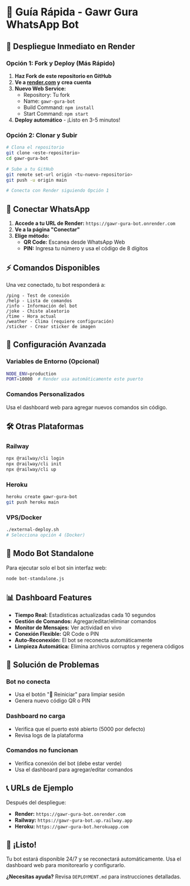 # 🚀 Guía Rápida - Gawr Gura WhatsApp Bot

## 🎯 Despliegue Inmediato en Render

### Opción 1: Fork y Deploy (Más Rápido)

1. **Haz Fork de este repositorio en GitHub**
2. **Ve a [render.com](https://render.com) y crea cuenta**
3. **Nuevo Web Service:**
   - Repository: Tu fork
   - Name: `gawr-gura-bot`
   - Build Command: `npm install`
   - Start Command: `npm start`
4. **Deploy automático** - ¡Listo en 3-5 minutos!

### Opción 2: Clonar y Subir

```bash
# Clona el repositorio
git clone <este-repositorio>
cd gawr-gura-bot

# Sube a tu GitHub
git remote set-url origin <tu-nuevo-repositorio>
git push -u origin main

# Conecta con Render siguiendo Opción 1
```

## 📱 Conectar WhatsApp

1. **Accede a tu URL de Render:** `https://gawr-gura-bot.onrender.com`
2. **Ve a la página "Conectar"**
3. **Elige método:**
   - **QR Code:** Escanea desde WhatsApp Web
   - **PIN:** Ingresa tu número y usa el código de 8 dígitos

## ⚡ Comandos Disponibles

Una vez conectado, tu bot responderá a:

```
/ping - Test de conexión
/help - Lista de comandos
/info - Información del bot
/joke - Chiste aleatorio
/time - Hora actual
/weather - Clima (requiere configuración)
/sticker - Crear sticker de imagen
```

## 🔧 Configuración Avanzada

### Variables de Entorno (Opcional)
```bash
NODE_ENV=production
PORT=10000  # Render usa automáticamente este puerto
```

### Comandos Personalizados
Usa el dashboard web para agregar nuevos comandos sin código.

## 🛠️ Otras Plataformas

### Railway
```bash
npx @railway/cli login
npx @railway/cli init
npx @railway/cli up
```

### Heroku
```bash
heroku create gawr-gura-bot
git push heroku main
```

### VPS/Docker
```bash
./external-deploy.sh
# Selecciona opción 4 (Docker)
```

## 🔄 Modo Bot Standalone

Para ejecutar solo el bot sin interfaz web:

```bash
node bot-standalone.js
```

## 📊 Dashboard Features

- **Tiempo Real:** Estadísticas actualizadas cada 10 segundos
- **Gestión de Comandos:** Agregar/editar/eliminar comandos
- **Monitor de Mensajes:** Ver actividad en vivo
- **Conexión Flexible:** QR Code o PIN
- **Auto-Reconexión:** El bot se reconecta automáticamente
- **Limpieza Automática:** Elimina archivos corruptos y regenera códigos

## 🚨 Solución de Problemas

### Bot no conecta
- Usa el botón "🔄 Reiniciar" para limpiar sesión
- Genera nuevo código QR o PIN

### Dashboard no carga
- Verifica que el puerto esté abierto (5000 por defecto)
- Revisa logs de la plataforma

### Comandos no funcionan
- Verifica conexión del bot (debe estar verde)
- Usa el dashboard para agregar/editar comandos

## 📞 URLs de Ejemplo

Después del despliegue:
- **Render:** `https://gawr-gura-bot.onrender.com`
- **Railway:** `https://gawr-gura-bot.up.railway.app`
- **Heroku:** `https://gawr-gura-bot.herokuapp.com`

## 🎉 ¡Listo!

Tu bot estará disponible 24/7 y se reconectará automáticamente. 
Usa el dashboard web para monitorearlo y configurarlo.

**¿Necesitas ayuda?** Revisa `DEPLOYMENT.md` para instrucciones detalladas.